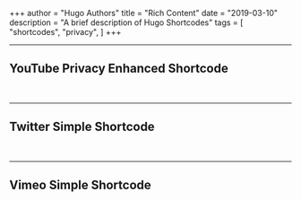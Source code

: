 +++
author = "Hugo Authors"
title = "Rich Content"
date = "2019-03-10"
description = "A brief description of Hugo Shortcodes"
tags = [
    "shortcodes",
    "privacy",
]
+++

<!--more-->
---

## YouTube Privacy Enhanced Shortcode


<br>

---

## Twitter Simple Shortcode


<br>

---

## Vimeo Simple Shortcode

